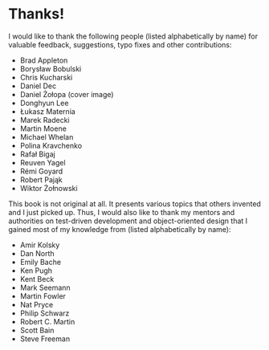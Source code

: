 # Thanks!

I would like to thank the following people (listed alphabetically by name) for valuable feedback, suggestions, typo fixes and other contributions: 

-   Brad Appleton
-   Borysław Bobulski
-   Chris Kucharski
-   Daniel Dec
-   Daniel Żołopa (cover image)
-   Donghyun Lee
-   Łukasz Maternia
-   Marek Radecki
-   Martin Moene
-   Michael Whelan
-   Polina Kravchenko
-   Rafał Bigaj
-   Reuven Yagel
-   Rémi Goyard
-   Robert Pająk
-   Wiktor Żołnowski

This book is not original at all. It presents various topics that others invented and I just picked up. Thus, I would also like to thank my mentors and authorities on test-driven development and object-oriented design that I gained most of my knowledge from (listed alphabetically by name):

-   Amir Kolsky
-   Dan North
-   Emily Bache 
-   Ken Pugh
-   Kent Beck
-   Mark Seemann
-   Martin Fowler
-   Nat Pryce
-   Philip Schwarz
-   Robert C. Martin
-   Scott Bain
-   Steve Freeman
